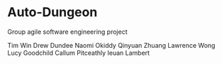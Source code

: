 # Auto-Dungeon

Group agile software engineering project

Tim Win
Drew Dundee
Naomi Okiddy
Qinyuan Zhuang
Lawrence Wong
Lucy Goodchild
Callum Pitceathly
Ieuan Lambert
